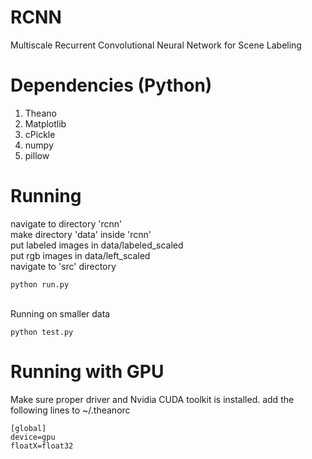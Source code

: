 # RCNN
Multiscale Recurrent Convolutional Neural Network for Scene Labeling <br>

# Dependencies (Python)
1. Theano <br>
2. Matplotlib <br>
3. cPickle <br>
4. numpy <br>
5. pillow <br>

# Running
navigate to directory 'rcnn' <br>
make directory 'data' inside 'rcnn' <br>
put labeled images in data/labeled_scaled <br>
put rgb images in data/left_scaled <br>
navigate to 'src' directory <br>
```
python run.py
```
<br>Running on smaller data <br>
```
python test.py
``` 

# Running with GPU
Make sure proper driver and Nvidia CUDA toolkit is installed.
add the following lines to ~/.theanorc
```
[global]
device=gpu
floatX=float32
```
